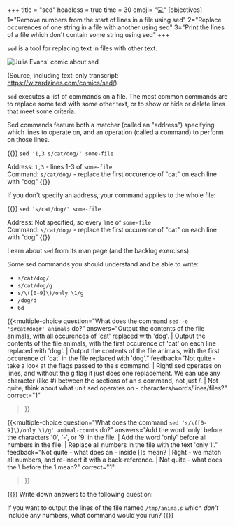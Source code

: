 +++
title = "sed"
headless = true
time = 30
emoji= "💻"
[objectives]
    1="Remove numbers from the start of lines in a file using sed"
    2="Replace occurences of one string in a file with another using sed"
    3="Print the lines of a file which don't contain some string using sed"
+++

`sed` is a tool for replacing text in files with other text.

![Julia Evans' comic about sed](https://wizardzines.com/images/uploads/sed.png)

(Source, including text-only transcript: https://wizardzines.com/comics/sed/)

`sed` executes a list of commands on a file. The most common commands are to replace some text with some other text, or to show or hide or delete lines that meet some criteria.

Sed commands feature both a matcher (called an "address") specifying which lines to operate on, and an operation (called a command) to perform on those lines.

{{<note type="Example">}}
`sed '1,3 s/cat/dog/' some-file`

Address: `1,3` - lines 1-3 of `some-file`\
Command: `s/cat/dog/` - replace the first occurence of "cat" on each line with "dog"
{{</note>}}

If you don't specify an address, your command applies to the whole file:

{{<note type="Example">}}
`sed 's/cat/dog/' some-file`

Address: Not specified, so every line of `some-file`\
Command: `s/cat/dog/` - replace the first occurence of "cat" on each line with "dog"
{{</note>}}

Learn about `sed` from its man page (and the backlog exercises).

Some sed commands you should understand and be able to write:
* `s/cat/dog/`
* `s/cat/dog/g`
* `s/\([0-9]\)/only \1/g`
* `/dog/d`
* `6d`

{{<multiple-choice
question="What does the command `sed -e 's#cat#dog#' animals` do?"
answers="Output the contents of the file animals, with all occurences of 'cat' replaced with 'dog'. | Output the contents of the file animals, with the first occurence of 'cat' on each line replaced with 'dog'. | Output the contents of the file animals, with the first occurence of 'cat' in the file replaced with 'dog'."
feedback="Not quite - take a look at the flags passed to the s command. | Right! sed operates on lines, and without the g flag it just does one replacement. We can use any character (like #) between the sections of an s command, not just /. | Not quite, think about what unit sed operates on - characters/words/lines/files?"
correct="1"
>}}

{{<multiple-choice
question="What does the command `sed 's/\([0-9]\)/only \1/g' animal-counts` do?"
answers="Add the word 'only' before the characters '0', '-', or '9' in the file. | Add the word 'only' before all numbers in the file. | Replace all numbers in the file with the text 'only 1'."
feedback="Not quite - what does an - inside []s mean? | Right - we match all numbers, and re-insert it with a back-reference. | Not quite - what does the \ before the 1 mean?"
correct="1"
>}}

{{<note type="Exercise">}}
Write down answers to the following question:

If you want to output the lines of the file named `/tmp/animals` which _don't_ include any numbers, what command would you run?
{{</note>}}
